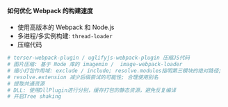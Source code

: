 #### 如何优化 Webpack 的构建速度

- 使用高版本的 Webpack 和 Node.js
- 多进程/多实例构建: `thread-loader`
- 压缩代码
```bash
# terser-webpack-plugin / uglifyjs-webpack-plugin 压缩JS代码
# 图片压缩: 基于 Node 库的 imagemin /  image-webpack-loader
# 缩小打包作用域: exclude / include; resolve.modules指明第三模块的绝对路径; 
# resolve.extension 减少后缀尝试的可能性; 合理使用别名
# 提取共通资源
# DLL: 使用DllPlugin进行分别，缓存打包的静态资源，避免反复编译
# 开启Tree shaking
```